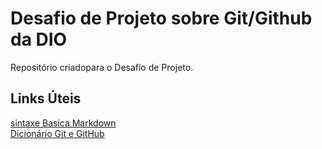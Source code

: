 
# Desafio de Projeto sobre Git/Github da DIO
Repositório criadopara o Desafio de Projeto.

## Links Úteis 
[sintaxe Basica Markdown](https://www.markdownguide.org/basic-syntax/)  
[Dicionário Git e GitHub](https://gist.github.com/victorsenam/8580499)


